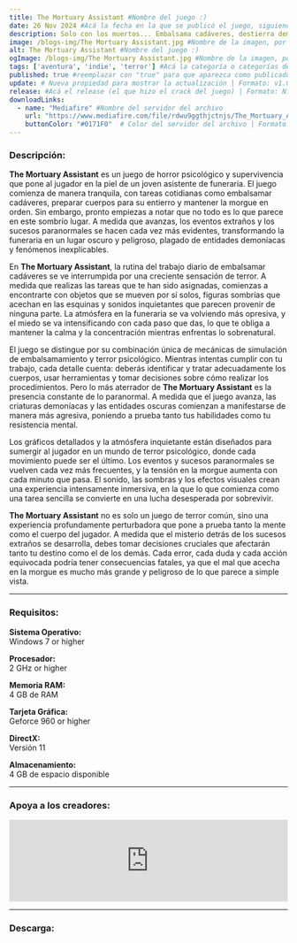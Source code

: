 ```yaml
---
title: The Mortuary Assistant #Nombre del juego :)
date: 26 Nov 2024 #Acá la fecha en la que se publicó el juego, siguiendo este formato: Dia "30", Mes "Oct", Año "2024" = como debe quedar: 30 Oct 2024
description: Solo con los muertos... Embalsama cadáveres, destierra demonios, salva tu alma. #Acá una mini descripción del juego
image: /blogs-img/The Mortuary Assistant.jpg #Nombre de la imagen, por lo general es exactamente el mismo nombre que el juego excluyendo lo ":" (Dos puntos)
alt: The Mortuary Assistant #Nombre del juego :)
ogImage: /blogs-img/The Mortuary Assistant.jpg #Nombre de la imagen, por lo general es exactamente el mismo nombre que el juego excluyendo lo ":" (Dos puntos)
tags: ['aventura', 'indie', 'terror'] #Acá la categoría o categorías del juego, si es más de una se coloca en este formato: ['categoría1', 'categoría2']
published: true #reemplazar con "true" para que aparezca como publicado
update: # Nueva propiedad para mostrar la actualización | Formato: v1.0.0
release: #Acá el release (el que hizo el crack del juego) | Formato: Nicolhetti
downloadLinks:
  - name: "Mediafire" #Nombre del servidor del archivo
    url: "https://www.mediafire.com/file/rdwu9ggthjctnjs/The_Mortuary_Assistant.zip/file" #Link de descarga
    buttonColor: "#0171F0"  # Color del servidor del archivo | Formato hexadecimal | MediaFire: #0171F0 | Buzzheavier: #FF6600 |
---
```


<!--En VSCode seleccionando una palabra, por ejemplo: "The Mortuary Assistant" y apretando Ctrl+F2 se seleccionan todas las palabras iguales-->

### Descripción:
**The Mortuary Assistant** es un juego de horror psicológico y supervivencia que pone al jugador en la piel de un joven asistente de funeraria. El juego comienza de manera tranquila, con tareas cotidianas como embalsamar cadáveres, preparar cuerpos para su entierro y mantener la morgue en orden. Sin embargo, pronto empiezas a notar que no todo es lo que parece en este sombrío lugar. A medida que avanzas, los eventos extraños y los sucesos paranormales se hacen cada vez más evidentes, transformando la funeraria en un lugar oscuro y peligroso, plagado de entidades demoníacas y fenómenos inexplicables.

En **The Mortuary Assistant**, la rutina del trabajo diario de embalsamar cadáveres se ve interrumpida por una creciente sensación de terror. A medida que realizas las tareas que te han sido asignadas, comienzas a encontrarte con objetos que se mueven por sí solos, figuras sombrías que acechan en las esquinas y sonidos inquietantes que parecen provenir de ninguna parte. La atmósfera en la funeraria se va volviendo más opresiva, y el miedo se va intensificando con cada paso que das, lo que te obliga a mantener la calma y la concentración mientras enfrentas lo sobrenatural. 

El juego se distingue por su combinación única de mecánicas de simulación de embalsamamiento y terror psicológico. Mientras intentas cumplir con tu trabajo, cada detalle cuenta: deberás identificar y tratar adecuadamente los cuerpos, usar herramientas y tomar decisiones sobre cómo realizar los procedimientos. Pero lo más aterrador de **The Mortuary Assistant** es la presencia constante de lo paranormal. A medida que el juego avanza, las criaturas demoníacas y las entidades oscuras comienzan a manifestarse de manera más agresiva, poniendo a prueba tanto tus habilidades como tu resistencia mental.

Los gráficos detallados y la atmósfera inquietante están diseñados para sumergir al jugador en un mundo de terror psicológico, donde cada movimiento puede ser el último. Los eventos y sucesos paranormales se vuelven cada vez más frecuentes, y la tensión en la morgue aumenta con cada minuto que pasa. El sonido, las sombras y los efectos visuales crean una experiencia intensamente inmersiva, en la que lo que comienza como una tarea sencilla se convierte en una lucha desesperada por sobrevivir.

**The Mortuary Assistant** no es solo un juego de terror común, sino una experiencia profundamente perturbadora que pone a prueba tanto la mente como el cuerpo del jugador. A medida que el misterio detrás de los sucesos extraños se desarrolla, debes tomar decisiones cruciales que afectarán tanto tu destino como el de los demás. Cada error, cada duda y cada acción equivocada podría tener consecuencias fatales, ya que el mal que acecha en la morgue es mucho más grande y peligroso de lo que parece a simple vista.
<!--Prompt para Chat-GPT: Hazme una descripción para el juego "The Mortuary Assistant" y cada que menciones "The Mortuary Assistant" ponlo en negrita -->

---

### Requisitos:
**Sistema Operativo:**  
Windows 7 or higher

**Procesador:**  
2 GHz or higher

**Memoria RAM:**  
4 GB de RAM

**Tarjeta Gráfica:**  
Geforce 960 or higher

**DirectX:**  
Versión 11

**Almacenamiento:**  
4 GB de espacio disponible
<!--Si falta o sobra un requisito se quita o se agrega manteniendo el mismo formato-->

---

### Apoya a los creadores:
<iframe src="https://store.steampowered.com/widget/1295920/" frameborder="0" style="background-color: transparent; width: 100% !important; aspect-ratio: 646 / 190;"></iframe>

<!--Reemplazar los numeros (AppID) del juego (en este caso 2668510) por el numero (AppID) correspondiente con el juego a publicar-->
<!--El AppID se encuentra en la URL del Juego en Steam-->

---

### Descarga:
